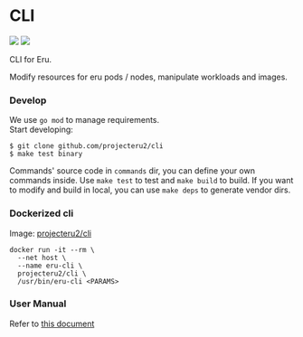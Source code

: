 CLI
=====
![](https://github.com/projecteru2/cli/workflows/goreleaser/badge.svg)
![](https://github.com/projecteru2/cli/workflows/golangci-lint/badge.svg)

CLI for Eru.

Modify resources for eru pods / nodes, manipulate workloads and images.

### Develop

We use `go mod` to manage requirements.  
Start developing:

```
$ git clone github.com/projecteru2/cli
$ make test binary
```

Commands' source code in `commands` dir, you can define your own commands inside. Use `make test` to test and `make build` to build. If you want to modify and build in local, you can use `make deps` to generate vendor dirs.

### Dockerized cli

Image: [projecteru2/cli](https://hub.docker.com/r/projecteru2/cli/)

```shell
docker run -it --rm \
  --net host \
  --name eru-cli \
  projecteru2/cli \
  /usr/bin/eru-cli <PARAMS>
```

### User Manual

Refer to [this document](https://github.com/projecteru2/cli/blob/master/manual.md)
